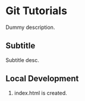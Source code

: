 # Git Tutorials

Dummy description.

## Subtitle

Subtitle desc.

## Local Development

1. index.html is created.